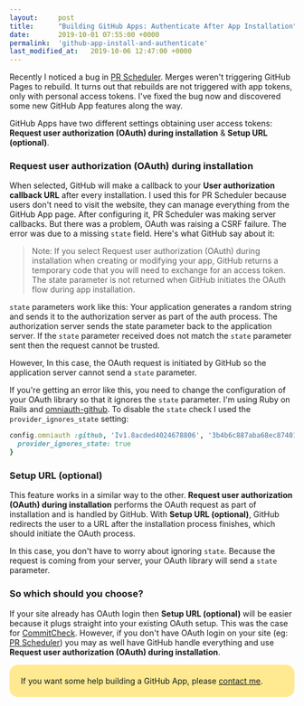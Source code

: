 ```yaml
---
layout:     post
title:      "Building GitHub Apps: Authenticate After App Installation"
date:       2019-10-01 07:55:00 +0000
permalink:  'github-app-install-and-authenticate'
last_modified_at:   2019-10-06 12:47:00 +0000
---
```


Recently I noticed a bug in [PR Scheduler](https://prscheduler.com). Merges weren't triggering GitHub Pages to rebuild. It turns out that rebuilds are not triggered with app tokens, only with personal access tokens. I've fixed the bug now and discovered some new GitHub App features along the way.

GitHub Apps have two different settings obtaining user access tokens: **Request user authorization (OAuth) during installation** & **Setup URL (optional)**.

### Request user authorization (OAuth) during installation

When selected, GitHub will make a callback to your **User authorization callback URL** after every installation. I used this for PR Scheduler because users don't need to visit the website, they can manage everything from the GitHub App page. After configuring it, PR Scheduler was making server callbacks. But there was a problem, OAuth was raising a CSRF failure. The error was due to a missing `state` field. Here's what GitHub say about it:

> Note: If you select Request user authorization (OAuth) during installation when creating or modifying your app, GitHub returns a temporary code that you will need to exchange for an access token. The state parameter is not returned when GitHub initiates the OAuth flow during app installation.

`state` parameters work like this: Your application generates a random string and sends it to the authorization server as part of the auth process. The authorization server sends the state parameter back to the application server. If the `state` parameter received does not match the `state` parameter sent then the request cannot be trusted.

However, In this case, the OAuth request is initiated by GitHub so the application server cannot send a `state` parameter.

If you're getting an error like this, you need to change the configuration of your OAuth library so that it ignores the `state` parameter. I'm using Ruby on Rails and [omniauth-github](https://github.com/omniauth/omniauth-github). To disable the `state` check I used the `provider_ignores_state` setting:

```ruby
config.omniauth :github, 'Iv1.8acded4024678806', '3b4b6c887aba68ec8740136efb6c03902dd37a26', {
  provider_ignores_state: true
}
```

### Setup URL (optional)

This feature works in a similar way to the other. **Request user authorization (OAuth) during installation** performs the OAuth request as part of installation and is handled by GitHub. With **Setup URL (optional)**, GitHub redirects the user to a URL after the installation process finishes, which should initiate the OAuth process.

In this case, you don't have to worry about ignoring `state`. Because the request is coming from your server, your OAuth library will send a `state` parameter.

### So which should you choose?

If your site already has OAuth login then **Setup URL (optional)** will be easier because it plugs straight into your existing OAuth setup. This was the case for [CommitCheck](https://commitcheck.com). However, if you don't have OAuth login on your site (eg: [PR Scheduler](https://prscheduler.com)) you may as well have GitHub handle everything and use **Request user authorization (OAuth) during installation**.

<div style="border-radius: 15px;background: #ffea92;padding: 20px;">
  If you want some help building a GitHub App, please <a href="/contact">contact me</a>.
<div>
